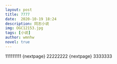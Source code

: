 ```yaml
---
layout: post
title: 7777
date:  2020-10-19 18:24
description: 同志小说
img: OGC12153.jpg
tags: [小说]
author: wmnhw
novel: true
---
```

111111111
{nextpage}
22222222
{nextpage}
3333333

